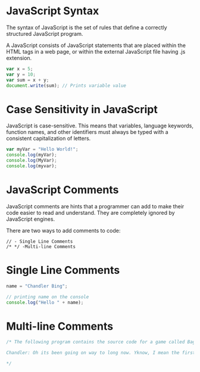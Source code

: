 # JavaScript Syntax

The syntax of JavaScript is the set of rules that define a correctly structured JavaScript program.

A JavaScript consists of JavaScript statements that are placed within the <script></script> HTML tags in a web page, or within the external JavaScript file having .js extension.

```js
var x = 5;
var y = 10;
var sum = x + y;
document.write(sum); // Prints variable value

```


# Case Sensitivity in JavaScript

JavaScript is case-sensitive. This means that variables, language keywords, function names, and other identifiers must always be typed with a consistent capitalization of letters.

```js
var myVar = "Hello World!";
console.log(myVar);
console.log(MyVar);
console.log(myvar);
```

# JavaScript Comments

JavaScript comments are hints that a programmer can add to make their code easier to read and understand. They are completely ignored by JavaScript engines.

There are two ways to add comments to code:

    // - Single Line Comments
    /* */ -Multi-line Comments

# Single Line Comments
```js
name = "Chandler Bing";

// printing name on the console
console.log("Hello " + name);
```

# Multi-line Comments

```js
/* The following program contains the source code for a game called Baghchal. 

Chandler: Oh its been going on way to long now. Yknow, I mean the first time he said it we were just passing each other in the hallway, so I didnt say anything. And then the next time he said, "Hey Toby, do you want a donut?" And I-I wanted a donut. And now its five years later, the donuts gone and Im still Toby.

*/
```


